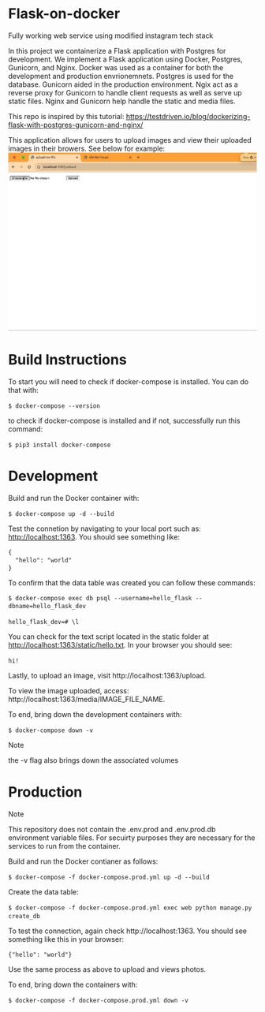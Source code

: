 # Flask-on-docker
Fully working web service using modified instagram tech stack

In this project we containerize a Flask application with Postgres for development. We implement a Flask application using Docker, Postgres, Gunicorn, and Nginx. Docker was used as a container for both the development and production envrionemnets. Postgres is used for the database. Gunicorn aided in the production environment. Ngix act as a reverse proxy for Gunicorn to handle client requests as well as serve up static files. Nginx and Gunicorn help handle the static and media files. 

This repo is inspired by this tutorial: https://testdriven.io/blog/dockerizing-flask-with-postgres-gunicorn-and-nginx/

This application allows for users to upload images and view their uploaded images in their browers. See below for example:
![](https://github.com/rachelHoman/flask-on-docker/blob/main/hw3-screen-recording.gif)


# Build Instructions
To start you will need to check if docker-compose is installed. You can do that with:

`$ docker-compose --version`

to check if docker-compose is installed and if not, successfully run this command:

`$ pip3 install docker-compose`

# Development
Build and run the Docker container with:

`$ docker-compose up -d --build`

Test the connetion by navigating to your local port such as: [http://localhost:1363](http://localhost:1363). You should see something like:

```
{
  "hello": "world"
}
```
To confirm that the data table was created you can follow these commands:

```
$ docker-compose exec db psql --username=hello_flask --dbname=hello_flask_dev

hello_flask_dev=# \l
```

You can check for the text script located in the static folder at [http://localhost:1363/static/hello.txt](http://localhost:1363/static/hello.txt). In your browser you should see:

`hi!`

Lastly, to upload an image, visit http://localhost:1363/upload.

To view the image uploaded, access: http://localhost:1363/media/IMAGE_FILE_NAME.

To end, bring down the development containers with:

`$ docker-compose down -v`

>[!NOTE]
>the -v flag also brings down the associated volumes


# Production
>[!NOTE]
>This repository does not contain the .env.prod and .env.prod.db environment variable files. For secuirty purposes they are necessary for the services to run from the container.

Build and run the Docker contianer as follows:

`$ docker-compose -f docker-compose.prod.yml up -d --build`

Create the data table:

`$ docker-compose -f docker-compose.prod.yml exec web python manage.py create_db`

To test the connection, again check http://localhost:1363. You should see something like this in your browser:

```
{"hello": "world"}
```
Use the same process as above to upload and views photos.


To end, bring down the containers with:

`$ docker-compose -f docker-compose.prod.yml down -v`


